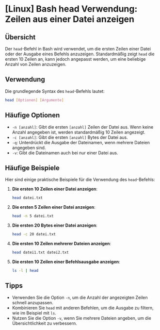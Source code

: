 # [Linux] Bash head Verwendung: Zeilen aus einer Datei anzeigen

## Übersicht
Der `head`-Befehl in Bash wird verwendet, um die ersten Zeilen einer Datei oder der Ausgabe eines Befehls anzuzeigen. Standardmäßig zeigt `head` die ersten 10 Zeilen an, kann jedoch angepasst werden, um eine beliebige Anzahl von Zeilen anzuzeigen.

## Verwendung
Die grundlegende Syntax des `head`-Befehls lautet:

```bash
head [Optionen] [Argumente]
```

## Häufige Optionen
- `-n [anzahl]`: Gibt die ersten `[anzahl]` Zeilen der Datei aus. Wenn keine Anzahl angegeben ist, werden standardmäßig 10 Zeilen angezeigt.
- `-c [anzahl]`: Gibt die ersten `[anzahl]` Bytes der Datei aus.
- `-q`: Unterdrückt die Ausgabe der Dateinamen, wenn mehrere Dateien angegeben sind.
- `-v`: Gibt die Dateinamen auch bei nur einer Datei aus.

## Häufige Beispiele
Hier sind einige praktische Beispiele für die Verwendung des `head`-Befehls:

1. **Die ersten 10 Zeilen einer Datei anzeigen**:
   ```bash
   head datei.txt
   ```

2. **Die ersten 5 Zeilen einer Datei anzeigen**:
   ```bash
   head -n 5 datei.txt
   ```

3. **Die ersten 20 Bytes einer Datei anzeigen**:
   ```bash
   head -c 20 datei.txt
   ```

4. **Die ersten 10 Zeilen mehrerer Dateien anzeigen**:
   ```bash
   head datei1.txt datei2.txt
   ```

5. **Die ersten 10 Zeilen einer Befehlsausgabe anzeigen**:
   ```bash
   ls -l | head
   ```

## Tipps
- Verwenden Sie die Option `-n`, um die Anzahl der angezeigten Zeilen schnell anzupassen.
- Kombinieren Sie `head` mit anderen Befehlen, um die Ausgabe zu filtern, wie im Beispiel mit `ls`.
- Nutzen Sie die Option `-v`, wenn Sie mehrere Dateien angeben, um die Übersichtlichkeit zu verbessern.